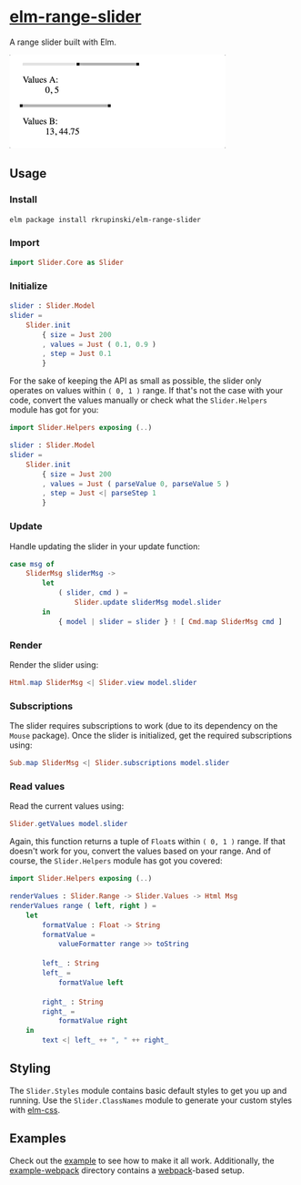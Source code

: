 # [elm-range-slider](http://package.elm-lang.org/packages/rkrupinski/elm-range-slider/latest)

A range slider built with Elm.

![Range slider](assets/slider.gif)

## Usage

### Install

```shell
elm package install rkrupinski/elm-range-slider
```

### Import

```elm
import Slider.Core as Slider
```

### Initialize

```elm
slider : Slider.Model
slider =
    Slider.init
        { size = Just 200
        , values = Just ( 0.1, 0.9 )
        , step = Just 0.1
        }
```

For the sake of keeping the API as small as possible, the slider only operates on values within `( 0, 1 )` range. If that's not the case with your code, convert the values manually or check what the `Slider.Helpers` module has got for you:


```elm
import Slider.Helpers exposing (..)
```

```elm
slider : Slider.Model
slider =
    Slider.init
        { size = Just 200
        , values = Just ( parseValue 0, parseValue 5 )
        , step = Just <| parseStep 1
        }
```

### Update

Handle updating the slider in your update function:

```elm
case msg of
    SliderMsg sliderMsg ->
        let
            ( slider, cmd ) =
                Slider.update sliderMsg model.slider
        in
            { model | slider = slider } ! [ Cmd.map SliderMsg cmd ]
```

### Render

Render the slider using:

```elm
Html.map SliderMsg <| Slider.view model.slider
```

### Subscriptions

The slider requires subscriptions to work (due to its dependency on the `Mouse` package). Once the slider is initialized, get the required subscriptions using:

```elm
Sub.map SliderMsg <| Slider.subscriptions model.slider
```

### Read values

Read the current values using:

```elm
Slider.getValues model.slider
```

Again, this function returns a tuple of `Float`s within `( 0, 1 )` range. If that doesn't work for you, convert the values based on your range. And of course, the `Slider.Helpers` module has got you covered:

```elm
import Slider.Helpers exposing (..)
```

```elm
renderValues : Slider.Range -> Slider.Values -> Html Msg
renderValues range ( left, right ) =
    let
        formatValue : Float -> String
        formatValue =
            valueFormatter range >> toString

        left_ : String
        left_ =
            formatValue left

        right_ : String
        right_ =
            formatValue right
    in
        text <| left_ ++ ", " ++ right_
```

## Styling

The `Slider.Styles` module contains basic default styles to get you up and running. Use the `Slider.ClassNames` module to generate your custom styles with [elm-css](http://package.elm-lang.org/packages/rtfeldman/elm-css/latest).


## Examples

Check out the [example](example) to see how to make it all work. Additionally, the [example-webpack](example-webpack) directory contains a [webpack](https://webpack.js.org/)-based setup.

